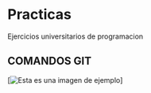 # Practicas
Ejercicios universitarios de programacion

## COMANDOS GIT
[![Esta es una imagen de ejemplo](https://ejemplo.com/imagen.jpg](https://nodd3r.com/media/blog/Portadas_blog_21.png)https://nodd3r.com/media/blog/Portadas_blog_21.png)]
